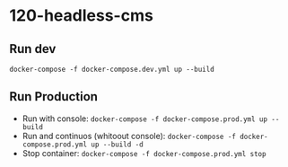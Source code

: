 # 120-headless-cms

## Run dev
  `docker-compose -f docker-compose.dev.yml up --build`
## Run Production
  * Run with console: `docker-compose -f docker-compose.prod.yml up --build`
  * Run and continuos (whitoout console): `docker-compose -f docker-compose.prod.yml up --build -d`
  * Stop container: `docker-compose -f docker-compose.prod.yml stop`
